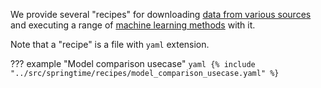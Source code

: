 <!--
SPDX-FileCopyrightText: 2023 Springtime authors

SPDX-License-Identifier: Apache-2.0
-->

We provide several "recipes" for downloading [data from various
sources](https://springtime.readthedocs.io/en/latest/datasets/) and executing a
range of [machine learning
methods](https://springtime.readthedocs.io/en/latest/models/) with it.

Note that a "recipe" is a file with `yaml` extension.

??? example "Model comparison usecase"
    ```yaml
    {% include "../src/springtime/recipes/model_comparison_usecase.yaml" %}
    ```
